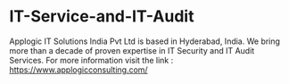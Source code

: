# IT-Service-and-IT-Audit
Applogic IT Solutions India Pvt Ltd is based in Hyderabad, India. We bring more than a decade of proven expertise in IT Security and IT Audit Services. For more information visit the link : https://www.applogicconsulting.com/

